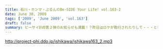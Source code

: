 ```yaml
---
title: 石川・ホンマ・ぶるんのBe-SIDE Your Life! vol.163-2
date: June 30, 2009
tags: ['2009', 'June 2009', 'vol.163']
draft: false
summary: ビーサイDVD第２弾のお知らせも満載！？昨日はロケが敢行されたりして・・・と音声配信のみならぬ動きが多発しています。NAMAE
---
```


http://project-phi.ddo.jp/ishikawa/ishikawa163_2.mp3